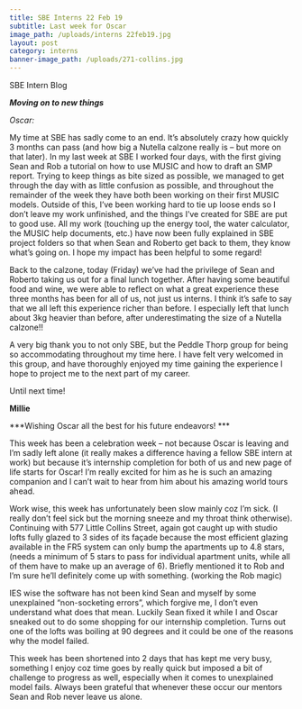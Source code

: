```yaml
---
title: SBE Interns 22 Feb 19
subtitle: Last week for Oscar
image_path: /uploads/interns 22feb19.jpg
layout: post
category: interns
banner-image_path: /uploads/271-collins.jpg
---
```


SBE Intern Blog

***Moving on to new things***

*Oscar:*

My time at SBE has sadly come to an end. It’s absolutely crazy how quickly 3 months can pass (and how big a Nutella calzone really is – but more on that later). In my last week at SBE I worked four days, with the first giving Sean and Rob a tutorial on how to use MUSIC and how to draft an SMP report. Trying to keep things as bite sized as possible, we managed to get through the day with as little confusion as possible, and throughout the remainder of the week they have both been working on their first MUSIC models. Outside of this, I’ve been working hard to tie up loose ends so I don’t leave my work unfinished, and the things I’ve created for SBE are put to good use. All my work (touching up the energy tool, the water calculator, the MUSIC help documents, etc.) have now been fully explained in SBE project folders so that when Sean and Roberto get back to them, they know what’s going on. I hope my impact has been helpful to some regard!

Back to the calzone, today (Friday) we’ve had the privilege of Sean and Roberto taking us out for a final lunch together. After having some beautiful food and wine, we were able to reflect on what a great experience these three months has been for all of us, not just us interns. I think it’s safe to say that we all left this experience richer than before. I especially left that lunch about 3kg heavier than before, after underestimating the size of a Nutella calzone!!

A very big thank you to not only SBE, but the Peddle Thorp group for being so accommodating throughout my time here. I have felt very welcomed in this group, and have thoroughly enjoyed my time gaining the experience I hope to project me to the next part of my career.

Until next time!

**Millie**

***Wishing Oscar all the best for his future endeavors! ***

This week has been a celebration week – not because Oscar is leaving and I’m sadly left alone (it really makes a difference having a fellow SBE intern at work) but because it’s internship completion for both of us and new page of life starts for Oscar! I’m really excited for him as he is such an amazing companion and I can’t wait to hear from him about his amazing world tours ahead.

Work wise, this week has unfortunately been slow mainly coz I’m sick. (I really don’t feel sick but the morning sneeze and my throat think otherwise). Continuing with 577 Little Collins Street, again got caught up with studio lofts fully glazed to 3 sides of its fa&ccedil;ade because the most efficient glazing available in the FR5 system can only bump the apartments up to 4.8 stars, (needs a minimum of 5 stars to pass for individual apartment units, while all of them have to make up an average of 6). Briefly mentioned it to Rob and I’m sure he’ll definitely come up with something. (working the Rob magic)

IES wise the software has not been kind Sean and myself by some unexplained “non-socketing errors”, which forgive me, I don’t even understand what does that mean. Luckily Sean fixed it while I and Oscar sneaked out to do some shopping for our internship completion. Turns out one of the lofts was boiling at 90 degrees and it could be one of the reasons why the model failed.

This week has been shortened into 2 days that has kept me very busy, something I enjoy coz time goes by really quick but imposed a bit of challenge to progress as well, especially when it comes to unexplained model fails. Always been grateful that whenever these occur our mentors Sean and Rob never leave us alone.